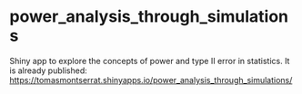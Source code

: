 # power_analysis_through_simulations
Shiny app to explore the concepts of power and type II error in statistics. It is already published: https://tomasmontserrat.shinyapps.io/power_analysis_through_simulations/
